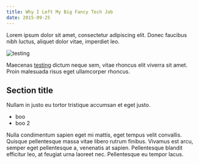 ```yaml
---
title: Why I Left My Big Fancy Tech Job
date: 2015-09-25
---
```


Lorem ipsum dolor sit amet, consectetur adipiscing elit. Donec faucibus nibh luctus, aliquet dolor vitae, imperdiet leo.

![testing](http://placehold.it/2000x2000)

Maecenas [testing](#) dictum neque sem, vitae rhoncus elit viverra sit amet. Proin malesuada risus eget ullamcorper rhoncus.

## Section title

Nullam in justo eu tortor tristique accumsan et eget justo.

- boo
- boo 2

Nulla condimentum sapien eget mi mattis, eget tempus velit convallis. Quisque pellentesque massa vitae libero rutrum finibus. Vivamus est arcu, semper eget pellentesque a, venenatis at sapien. Pellentesque blandit efficitur leo, at feugiat urna laoreet nec.
Pellentesque eu tempor lacus.